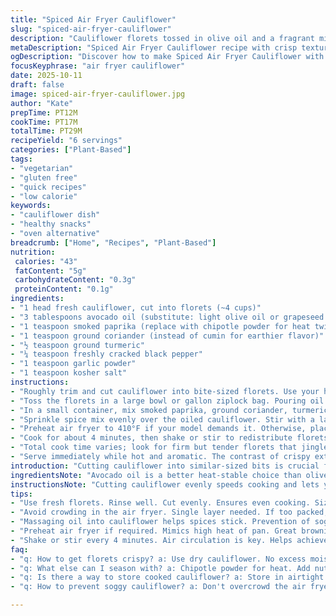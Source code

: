 ```yaml
---
title: "Spiced Air Fryer Cauliflower"
slug: "spiced-air-fryer-cauliflower"
description: "Cauliflower florets tossed in olive oil and a fragrant mix of smoked paprika, coriander, turmeric, cracked black pepper, garlic powder, and kosher salt. Cooked in an air fryer at high heat, shaking every few minutes until edges brown and texture crisps yet stays tender inside. Handy technique includes using a ziplock bag to coat easily with minimal mess. Substitutions possible for spices and oil. Quick, visually guided process emphasizes aroma and color over strict times. Serves six with around 40 calories per serving."
metaDescription: "Spiced Air Fryer Cauliflower recipe with crisp textures and aromatic spices for a bold dish. Low calories, easy prep in air fryer."
ogDescription: "Discover how to make Spiced Air Fryer Cauliflower with rich flavors. Quick recipe with aromatic spices and crispy texture. Healthy too."
focusKeyphrase: "air fryer cauliflower"
date: 2025-10-11
draft: false
image: spiced-air-fryer-cauliflower.jpg
author: "Kate"
prepTime: PT12M
cookTime: PT17M
totalTime: PT29M
recipeYield: "6 servings"
categories: ["Plant-Based"]
tags:
- "vegetarian"
- "gluten free"
- "quick recipes"
- "low calorie"
keywords:
- "cauliflower dish"
- "healthy snacks"
- "oven alternative"
breadcrumb: ["Home", "Recipes", "Plant-Based"]
nutrition: 
 calories: "43"
 fatContent: "5g"
 carbohydrateContent: "0.3g"
 proteinContent: "0.1g"
ingredients:
- "1 head fresh cauliflower, cut into florets (~4 cups)"
- "3 tablespoons avocado oil (substitute: light olive oil or grapeseed oil)"
- "1 teaspoon smoked paprika (replace with chipotle powder for heat twist)"
- "1 teaspoon ground coriander (instead of cumin for earthier flavor)"
- "½ teaspoon ground turmeric"
- "¼ teaspoon freshly cracked black pepper"
- "1 teaspoon garlic powder"
- "1 teaspoon kosher salt"
instructions:
- "Roughly trim and cut cauliflower into bite-sized florets. Use your hands or a knife to get even pieces; smaller florets cook faster and crisp better."
- "Toss the florets in a large bowl or gallon ziplock bag. Pouring oil over the florets first helps spices stick and promotes better browning. Massage the oil in if using a bag; this also reduces clean-up hassle."
- "In a small container, mix smoked paprika, ground coriander, turmeric, black pepper, garlic powder, and kosher salt. Mix well to break up clumps of spices."
- "Sprinkle spice mix evenly over the oiled cauliflower. Stir with a large spoon or gently shake the bag to coat florets fully. Handling with gloves keeps hands clean and spices out of eyes."
- "Preheat air fryer to 410°F if your model demands it. Otherwise, place cauliflower in a single layer into the basket. Crowding causes uneven cooking; work in batches if needed."
- "Cook for about 4 minutes, then shake or stir to redistribute florets. The smell will deepen now—nutty with a hint of char. Continue cooking, shaking every 4 minutes, aiming for golden edges with dark brown speckles."
- "Total cook time varies; look for firm but tender florets that jingle with a crisp crust. Don’t overcook or they’ll turn mushy and lose vibrant color."
- "Serve immediately while hot and aromatic. The contrast of crispy exterior and tender interior should be evident in each bite."
introduction: "Cutting cauliflower into similar-sized bits is crucial for even cooking. Tossed in good oil first, spices cling better, browning scores higher. The ziplock bag trick keeps mixing tidy and fast. Air fryer heat hits around 410 degrees; optimal for crisp outsides while keeping insides moist. The ritual shake or stir every few minutes ensures even color and texture. Wait till you smell the roasted garlic and earthy paprika bursting through. Watch for the dark spots—signs of caramelization. Avoid soggy by spacing florets—overcrowding traps steam, no crisp. The result, something quick, bold, practical—without fuss or fancy gadgets."
ingredientsNote: "Avocado oil is a better heat-stable choice than olive oil but feel free to swap for any neutral oil like grapeseed or light olive. Smoked paprika adds a gentle smokiness; chipotle powder works for those daring with heat. Ground coriander replaces cumin to bring warmer earth notes, a subtle twist on the original. Measuring spices by feel works here—too little and it falls flat, too much overwhelms. Kosher salt is best due to its coarse flakes balancing with the delicate cauliflower flavor. Garlic powder, not fresh garlic, helps avoid soggy spots in the air fryer while still delivering punch."
instructionsNote: "Cutting cauliflower evenly speeds cooking and lets you control texture—small pieces crisp faster, large stay tender. Coating the florets in oil before spices ensures even distribution and browning; dry spices alone can clump or burn. Using a ziplock bag to toss spices reduces washing and speeds prep. Preheating the air fryer (if your model requires) mimics a hot skillet temperature, jumpstarting the Maillard reaction. Shake or stir every 4 minutes to expose all surfaces to air fryer heat evenly, avoiding soggy patches. The crisp is tactile and audible—a light snap when broken or bitten. Color should be deep golden with scattered dark spots. Overcooking dulls flavors and texture. Serving immediately preserves heat and crunch, making bite textures satisfying."
tips:
- "Use fresh florets. Rinse well. Cut evenly. Ensures even cooking. Size matters. Smaller cook faster, crispier. Keep an eye on them."
- "Avoid crowding in the air fryer. Single layer needed. If too packed, steam builds. Result? Soggy. Work in batches."
- "Massaging oil into cauliflower helps spices stick. Prevention of sogginess. Ziplock bag technique? Less mess, quicker prep. A must-try."
- "Preheat air fryer if required. Mimics high heat of pan. Great browning. If it doesn’t preheat? No worries. Adjust cooking time."
- "Shake or stir every 4 minutes. Air circulation is key. Helps achieve that desirable crisp. Watch for color changes, dark spots hint at doneness."
faq:
- "q: How to get florets crispy? a: Use dry cauliflower. No excess moisture. Preheat air fryer. Keep in single layer. Patience matters."
- "q: What else can I season with? a: Chipotle powder for heat. Add nutritional yeast for cheesy flavor. Experiment with other herbs. Go wild."
- "q: Is there a way to store cooked cauliflower? a: Store in airtight container. Fridge for 3-4 days. Reheat in air fryer for best results."
- "q: How to prevent soggy cauliflower? a: Don't overcrowd the air fryer, shake often, dry before oil. These tricks work wonders."

---
```

